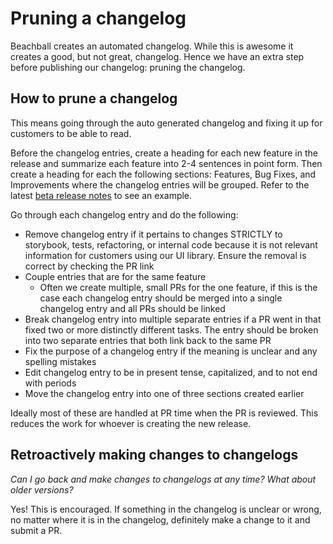 # Pruning a changelog

Beachball creates an automated changelog. While this is awesome it creates a good, but not great, changelog. Hence we have an extra step before publishing our changelog: pruning the changelog.

## How to prune a changelog

This means going through the auto generated changelog and fixing it up for customers to be able to read.

Before the changelog entries, create a heading for each new feature in the release and summarize each feature into 2-4 sentences in point form.
Then create a heading for each the following sections: Features, Bug Fixes, and Improvements where the changelog entries will be grouped. Refer to the latest [beta release notes](../../packages/communication-react/CHANGELOG.beta.md) to see an example.

Go through each changelog entry and do the following:

* Remove changelog entry if it pertains to changes STRICTLY to storybook, tests, refactoring, or internal code because it is not relevant information for customers using our UI library. Ensure the removal is correct by checking the PR link
* Couple entries that are for the same feature
  * Often we create multiple, small PRs for the one feature, if this is the case each changelog entry should be merged into a single changelog entry and all PRs should be linked
* Break changelog entry into multiple separate entries if a PR went in that fixed two or more distinctly different tasks. The entry should be broken into two separate entries that both link back to the same PR
* Fix the purpose of a changelog entry if the meaning is unclear and any spelling mistakes
* Edit changelog entry to be in present tense, capitalized, and to not end with periods
* Move the changelog entry into one of three sections created earlier

Ideally most of these are handled at PR time when the PR is reviewed. This reduces the work for whoever is creating the new release.

## Retroactively making changes to changelogs

_Can I go back and make changes to changelogs at any time? What about older versions?_

Yes! This is encouraged. If something in the changelog is unclear or wrong, no matter where it is in the changelog, definitely make a change to it and submit a PR.
